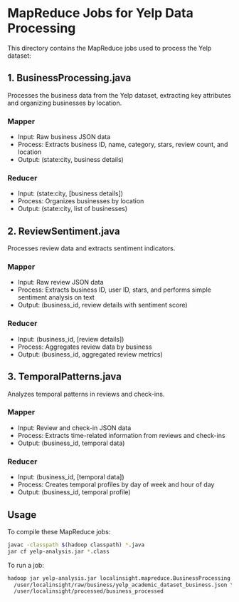 # MapReduce Jobs for Yelp Data Processing

This directory contains the MapReduce jobs used to process the Yelp dataset:

## 1. BusinessProcessing.java

Processes the business data from the Yelp dataset, extracting key attributes and organizing businesses by location.

### Mapper
- Input: Raw business JSON data
- Process: Extracts business ID, name, category, stars, review count, and location
- Output: (state:city, business details)

### Reducer
- Input: (state:city, [business details])
- Process: Organizes businesses by location
- Output: (state:city, list of businesses)

## 2. ReviewSentiment.java

Processes review data and extracts sentiment indicators.

### Mapper
- Input: Raw review JSON data
- Process: Extracts business ID, user ID, stars, and performs simple sentiment analysis on text
- Output: (business_id, review details with sentiment score)

### Reducer
- Input: (business_id, [review details])
- Process: Aggregates review data by business
- Output: (business_id, aggregated review metrics)

## 3. TemporalPatterns.java

Analyzes temporal patterns in reviews and check-ins.

### Mapper
- Input: Review and check-in JSON data
- Process: Extracts time-related information from reviews and check-ins
- Output: (business_id, temporal data)

### Reducer
- Input: (business_id, [temporal data])
- Process: Creates temporal profiles by day of week and hour of day
- Output: (business_id, temporal profile)

## Usage

To compile these MapReduce jobs:

```bash
javac -classpath $(hadoop classpath) *.java
jar cf yelp-analysis.jar *.class
```

To run a job:

```bash
hadoop jar yelp-analysis.jar localinsight.mapreduce.BusinessProcessing \
  /user/localinsight/raw/business/yelp_academic_dataset_business.json \
  /user/localinsight/processed/business_processed
```